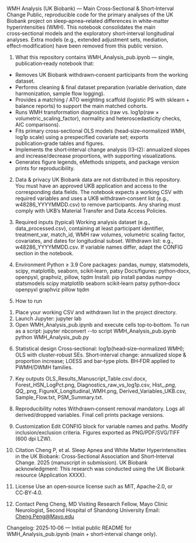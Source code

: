 WMH Analysis (UK Biobank) — Main Cross‑Sectional & Short‑Interval Change
Public, reproducible code for the primary analyses of the UK Biobank project on sleep‑apnea–related differences in white‑matter hyperintensities (WMH).
This notebook consolidates the main cross‑sectional models and the exploratory short‑interval longitudinal analyses. Extra models (e.g., extended adjustment sets, mediation, effect‑modification) have been removed from this public version.

1) What this repository contains
WMH_Analysis_pub.ipynb — single, publication‑ready notebook that:
- Removes UK Biobank withdrawn‑consent participants from the working dataset.
- Performs cleaning & final dataset preparation (variable derivation, date harmonization, sample flow logging).
- Provides a matching / ATO weighting scaffold (logistic PS with sklearn + balance reports) to support the main matched cohorts.
- Runs WMH transformation diagnostics (raw vs. log1p(raw × volumetric_scaling_factor), normality and heteroscedasticity checks, AIC comparisons).
- Fits primary cross‑sectional OLS models (head‑size–normalized WMH, log1p scale) using a prespecified covariate set; exports publication‑grade tables and figures.
- Implements the short‑interval change analysis (I3–I2): annualized slopes and increase/decrease proportions, with supporting visualizations.
- Generates figure legends, eMethods snippets, and package version prints for reproducibility.

2) Data & privacy
UK Biobank data are not distributed in this repository. You must have an approved UKB application and access to the corresponding data fields.
The notebook expects a working CSV with required variables and uses a UKB withdrawn‑consent list (e.g., w48286_YYYYMMDD.csv) to remove participants.
Any sharing must comply with UKB’s Material Transfer and Data Access Policies.

3) Required inputs (typical)
Working analysis dataset (e.g., data_processed.csv), containing at least participant identifier, treatment_var, match_id, WMH raw volumes, volumetric scaling factor, covariates, and dates for longitudinal subset.
Withdrawn list: e.g., w48286_YYYYMMDD.csv.
If variable names differ, adapt the CONFIG section in the notebook.

4) Environment
Python ≥ 3.9
Core packages: pandas, numpy, statsmodels, scipy, matplotlib, seaborn, scikit‑learn, patsy
Docs/figures: python‑docx, openpyxl, graphviz, pillow, tqdm
Install:
pip install pandas numpy statsmodels scipy matplotlib seaborn scikit‑learn patsy python‑docx openpyxl graphviz pillow tqdm

5) How to run
1. Place your working CSV and withdrawn list in the project directory.
2. Launch Jupyter: jupyter lab
3. Open WMH_Analysis_pub.ipynb and execute cells top‑to‑bottom.
To run as a script:
jupyter nbconvert --to script WMH_Analysis_pub.ipynb
python WMH_Analysis_pub.py

6) Statistical design
Cross‑sectional: log1p(head‑size–normalized WMH); OLS with cluster‑robust SEs.
Short‑interval change: annualized slope & proportion increase; LOESS and bar‑type plots.
BH‑FDR applied to PWMH/DWMH families.

7) Key outputs
OLS_Results_Manuscript_Table.csv/.docx, Forest_HSN_LogPct.png, Diagnostics_raw_vs_log1p.csv, Hist_*.png, QQ_*.png, FigureX_Longitudinal_WMH.png, Derived_Variables_UKB.csv, Sample_Flow.txt, PSM_Summary.txt.

8) Reproducibility notes
Withdrawn‑consent removal mandatory. Logs all derived/dropped variables. Final cell prints package versions.

9) Customization
Edit CONFIG block for variable names and paths. Modify inclusion/exclusion criteria. Figures exported as PNG/PDF/SVG/TIFF (600 dpi LZW).

10) Citation
Cheng P, et al. Sleep Apnea and White Matter Hyperintensities in the UK Biobank: Cross‑Sectional Association and Short‑Interval Change. 2025 (manuscript in submission).
UK Biobank acknowledgment: This research was conducted using the UK Biobank resource (Application XXXX).

11) License
Use an open‑source license such as MIT, Apache‑2.0, or CC‑BY‑4.0.

12) Contact
Peng Cheng, MD
Visiting Research Fellow, Mayo Clinic
Neurologist, Second Hospital of Shandong University
Email: Cheng.Peng@Mayo.edu

Changelog: 2025‑10‑06 — Initial public README for WMH_Analysis_pub.ipynb (main + short‑interval change only).

